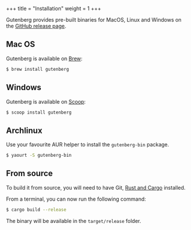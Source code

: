+++
title = "Installation"
weight = 1
+++

Gutenberg provides pre-built binaries for MacOS, Linux and Windows on the
[GitHub release page](https://github.com/Keats/gutenberg/releases).

## Mac OS

Gutenberg is available on [Brew](https://brew.sh):

```bash
$ brew install gutenberg
```

## Windows

Gutenberg is available on [Scoop](http://scoop.sh):

```bash
$ scoop install gutenberg
```

## Archlinux

Use your favourite AUR helper to install the `gutenberg-bin` package.

```bash
$ yaourt -S gutenberg-bin
```

## From source
To build it from source, you will need to have Git, [Rust and Cargo](https://www.rust-lang.org/)
installed.

From a terminal, you can now run the following command:

```bash
$ cargo build --release
```

The binary will be available in the `target/release` folder.

